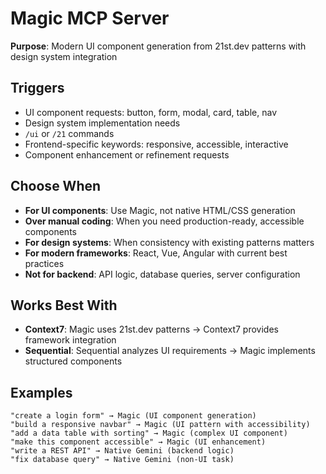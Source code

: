# Magic MCP Server

**Purpose**: Modern UI component generation from 21st.dev patterns with design system integration

## Triggers
- UI component requests: button, form, modal, card, table, nav
- Design system implementation needs
- `/ui` or `/21` commands
- Frontend-specific keywords: responsive, accessible, interactive
- Component enhancement or refinement requests

## Choose When
- **For UI components**: Use Magic, not native HTML/CSS generation
- **Over manual coding**: When you need production-ready, accessible components
- **For design systems**: When consistency with existing patterns matters
- **For modern frameworks**: React, Vue, Angular with current best practices
- **Not for backend**: API logic, database queries, server configuration

## Works Best With
- **Context7**: Magic uses 21st.dev patterns → Context7 provides framework integration
- **Sequential**: Sequential analyzes UI requirements → Magic implements structured components

## Examples
```
"create a login form" → Magic (UI component generation)
"build a responsive navbar" → Magic (UI pattern with accessibility)
"add a data table with sorting" → Magic (complex UI component)
"make this component accessible" → Magic (UI enhancement)
"write a REST API" → Native Gemini (backend logic)
"fix database query" → Native Gemini (non-UI task)
```
